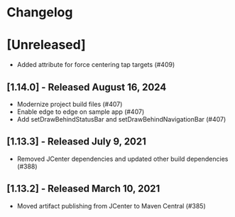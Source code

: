 # Changelog

<!--

Prepend the changelog with this template on every release.

# [Unreleased]
- Changes (<PR #>)

-->

# [Unreleased]
- Added attribute for force centering tap targets (#409)

## [1.14.0] - Released August 16, 2024
- Modernize project build files (#407)
- Enable edge to edge on sample app (#407)
- Add setDrawBehindStatusBar and setDrawBehindNavigationBar (#407)

## [1.13.3] - Released July 9, 2021
- Removed JCenter dependencies and updated other build dependencies (#388)

## [1.13.2] - Released March 10, 2021
- Moved artifact publishing from JCenter to Maven Central (#385)